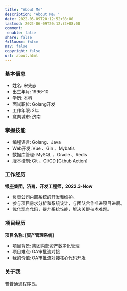 ```yaml
---
title: "About Me"
description: "About Me。"
date: 2022-06-09T20:12:52+08:00
lastmod: 2022-06-09T20:12:52+08:00
comment:
 enable: false
share: false
followme: false
nav: false
copyright: false
url: about.html
---
```


### 基本信息
- 姓名: 宋先志
- 出生年月: 1996-10
- 学历: 本科
- 面试职位: Golang开发
- 工作年限: 2年
- 意向城市: 济南

### 掌握技能
- 编程语言: Golang、Java
- Web开发: Vue 、Gin 、Mybatis
- 数据库管理: MySQL 、Oracle 、Redis
- 版本控制: Git 、CI/CD [Github Action]

### 工作经历
**银座集团，济南，开发工程师，2022.3-Now**
- 负责公司内部系统的开发和维护。
- 参与项目需求分析和系统设计，与团队合作推进项目进展。
- 优化现有代码，提升系统性能，解决关键技术难题。

### 项目经历
**项目名称: [资产管理系统]**
- 项目背景: 集团内部资产数字化管理
- 项目难点: OA审批流对接
- 我的价值: OA审批流对接核心代码开发

### 关于我

普普通通程序员。
